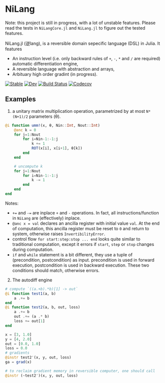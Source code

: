 # NiLang

Note: this project is still in progress, with a lot of unstable features.
Please read the tests in `NiLangCore.jl` and `NiLang.jl` to figure out the tested features.

NiLang.jl (逆lang), is a reversible domain sepecific language (DSL) in Julia.
It features

* An instruction level (i.e. only backward rules of `+`, `-`, `*` and `/` are required) automatic differentiation engine,
* A reversible language with abstraction and arrays,
* Arbituary high order gradint (in progress).

[![Stable](https://img.shields.io/badge/docs-stable-blue.svg)](https://GiggleLiu.github.io/NiLang.jl/stable)
[![Dev](https://img.shields.io/badge/docs-dev-blue.svg)](https://GiggleLiu.github.io/NiLang.jl/dev)
[![Build Status](https://travis-ci.com/GiggleLiu/NiLang.jl.svg?branch=master)](https://travis-ci.com/GiggleLiu/NiLang.jl)
[![Codecov](https://codecov.io/gh/GiggleLiu/NiLang.jl/branch/master/graph/badge.svg)](https://codecov.io/gh/GiggleLiu/NiLang.jl)

## Examples
1. a unitary matrix multiplication operation, parametrized by at most `N*(N+1)/2` parameters (θ).
```julia
@i function umm!(x, θ, Nin::Int, Nout::Int)
    @anc k = 0
    for j=1:Nout
        for i=Nin-1:-1:j
            k += 1
            ROT(x[i], x[i+1], θ[k])
        end
    end

    # uncompute k
    for j=1:Nout
        for i=Nin-1:-1:j
            k -= 1
        end
    end
end
```

Notes:
* `+=` and `-=` are inplace `+` and `-` operations.
In fact, all instructions/function in `NiLang` are (effectively) inplace.
* `@anc x = val` declares an ancilla register with initial value `val`.
At the end of computation, this ancilla register must be reset to `0` and return to system,
otherwise raises `InvertibilityError`.
* control flow `for start:step:stop ... end` looks quite similar to traditional computation,
except it errors if `start`, `step` or `stop` changes during computation.
* `if` and `while` statement is a bit different, they use a tuple of (precondition, postcondition) as input. precondition is used in forward execution, postcondition is used in backward execution.
These two conditions should match, otherwise errors.

2. The autodiff engine
```julia
# compute `((a.+b).*b)[1] -> out`
@i function test1(a, b)
    a .+= b
end
@i function test2(a, b, out, loss)
    a .+= b
    out .+= (a .* b)
    loss += out[1]
end

x = [3, 1.0]
y = [4, 2.0]
out = [0.0, 1.0]
loss = 0.0
# gradients
@instr test2'(x, y, out, loss)
ga = grad(x)

# to reclaim gradient memory in reversible computer, one should call
@instr (~test2')(x, y, out, loss)
```

